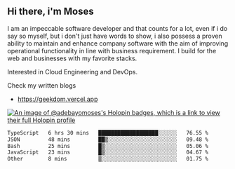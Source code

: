 ## Hi there, i'm Moses

I am an impeccable software developer and that counts for a lot, even if i do say so myself, but i don't just have words to show, i also possess a proven ability to maintain and enhance company software with the aim of improving operational functionality in line with business requirement. I build for the web and businesses with my favorite stacks.

Interested in Cloud Engineering and DevOps.

Check my written blogs
- https://geekdom.vercel.app

[![An image of @adebayomoses's Holopin badges, which is a link to view their full Holopin profile](https://holopin.me/adebayomoses)](https://holopin.io/@adebayomoses)

<!--START_SECTION:waka-->

```txt
TypeScript   6 hrs 30 mins   ███████████████████░░░░░░   76.55 %
JSON         48 mins         ██▒░░░░░░░░░░░░░░░░░░░░░░   09.48 %
Bash         25 mins         █▒░░░░░░░░░░░░░░░░░░░░░░░   05.06 %
JavaScript   23 mins         █▒░░░░░░░░░░░░░░░░░░░░░░░   04.67 %
Other        8 mins          ▒░░░░░░░░░░░░░░░░░░░░░░░░   01.75 %
```

<!--END_SECTION:waka-->
